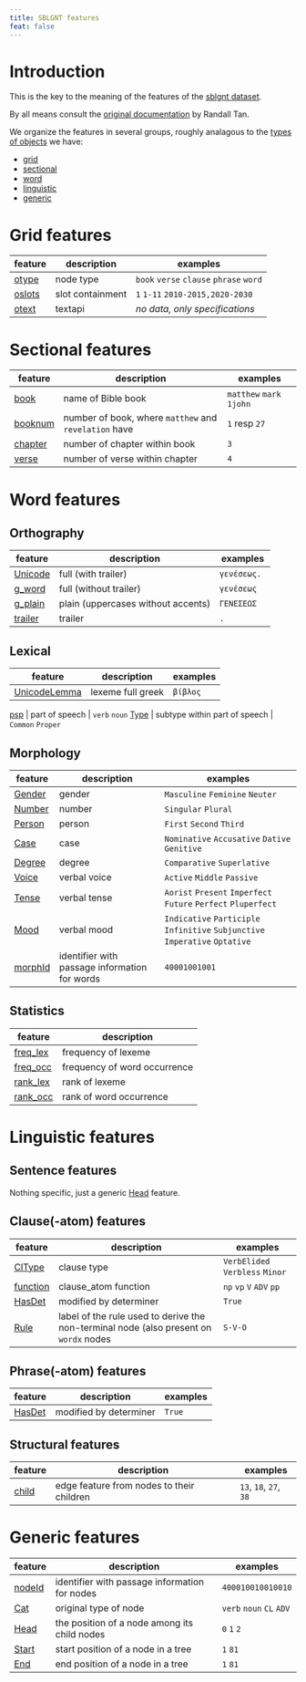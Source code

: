 ```yaml
---
title: SBLGNT features
feat: false
---
```


# Introduction
This is the key to the meaning of the features of the
[sblgnt dataset](/text-fabric-data/features/greek/sblgnt/0_home).

By all means consult the
[original documentation](https://github.com/biblicalhumanities/greek-new-testament/blob/master/syntax-trees/sblgnt/doc/SBLGNT%20Treebank%20Documentation.pdf)
by Randall Tan.

We organize the features in several groups, roughly analagous to the
[types of objects](otype)
we have:

* [grid](#grid-features)
* [sectional](#sectional-features)
* [word](#word-features)
* [linguistic](#linguistic-features)
* [generic](#generic-features)

# Grid features

feature | description | examples
---|---|---
[otype](otype) | node type | `book` `verse` `clause` `phrase` `word`
[oslots](oslots) | slot containment | `1` `1-11` `2010-2015,2020-2030`
[otext](otext) | textapi | *no data, only specifications*  

# Sectional features

feature | description | examples
---|---|---
[book](book) | name of Bible book | `matthew` `mark` `1john`
[booknum](booknum) | number of book, where `matthew` and `revelation` have | `1` resp `27`
[chapter](chapter) | number of chapter within book | `3`
[verse](verse) | number of verse within chapter | `4`


# Word features

## Orthography

feature | description | examples
---|---|---
[Unicode](Unicode) | full (with trailer) | `γενέσεως. `
[g_word](g_word) | full (without trailer) | `γενέσεως`
[g_plain](g_plain) | plain (uppercases without accents) | `ΓΕΝΕΣΕΩΣ`
[trailer](trailer) | trailer | `. ` 

## Lexical

feature | description | examples
---|---|---
[UnicodeLemma](UnicodeLemma) | lexeme full greek | `βίβλος`

[psp](psp) | part of speech | `verb` `noun`
[Type](Type) | subtype within part of speech | `Common` `Proper`

## Morphology

feature | description | examples
---|---|---
[Gender](Gender) |  gender       | `Masculine` `Feminine` `Neuter`
[Number](Number) |  number       | `Singular` `Plural`
[Person](Person) |  person       | `First` `Second` `Third`
[Case](Case) | case | `Nominative` `Accusative` `Dative` `Genitive`
[Degree](Degree) | degree | `Comparative` `Superlative`
[Voice](Voice) | verbal voice | `Active` `Middle` `Passive`
[Tense](Tense) | verbal tense | `Aorist` `Present` `Imperfect` `Future` `Perfect` `Pluperfect`
[Mood](Mood) | verbal mood | `Indicative` `Participle` `Infinitive` `Subjunctive` `Imperative` `Optative`
[morphId](morphId) | identifier with passage information for words | `40001001001`

## Statistics

feature | description
---|---
[freq_lex](freq_lex) | frequency of lexeme
[freq_occ](freq_occ) | frequency of word occurrence
[rank_lex](rank_lex) | rank of lexeme
[rank_occ](rank_occ) | rank of word occurrence

# Linguistic features

## Sentence features

Nothing specific, just a generic [Head](Head) feature.

## Clause(-atom) features

feature | description | examples
---|---|---
[ClType](ClType) | clause type | `VerbElided` `Verbless` `Minor`
[function](function) | clause_atom function | `np` `vp` `V` `ADV` `pp`
[HasDet](function) | modified by determiner | `True`
[Rule](rule) | label of the rule used to derive the non-terminal node (also present on `wordx` nodes | `S-V-O`

## Phrase(-atom) features

feature | description | examples
---|---|---
[HasDet](function) | modified by determiner | `True`

## Structural features

feature | description | examples
---|---|---
[child](child) | edge feature from nodes to their children | `13`, `18`, `27`, `38`

# Generic features

feature | description | examples
---|---|---
[nodeId](nodeId) | identifier with passage information for nodes | `400010010010010`
[Cat](Cat) | original type of node | `verb` `noun` `CL` `ADV`
[Head](Head) | the position of a node among its child nodes| `0` `1` `2`
[Start](Start) | start position of a node in a tree | `1` `81`
[End](End) | end position of a node in a tree | `1` `81`
